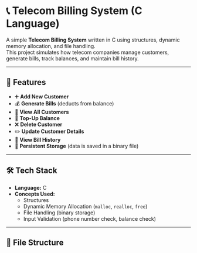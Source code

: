 # 📞 Telecom Billing System (C Language)

A simple **Telecom Billing System** written in C using structures, dynamic memory allocation, and file handling.  
This project simulates how telecom companies manage customers, generate bills, track balances, and maintain bill history.  

---

## 🚀 Features
- ➕ **Add New Customer**
- 💰 **Generate Bills** (deducts from balance)
- 👥 **View All Customers**
- 🔋 **Top-Up Balance**
- ❌ **Delete Customer**
- ✏️ **Update Customer Details**
- 📜 **View Bill History**
- 💾 **Persistent Storage** (data is saved in a binary file)

---

## 🛠️ Tech Stack
- **Language:** C  
- **Concepts Used:**  
  - Structures  
  - Dynamic Memory Allocation (`malloc`, `realloc`, `free`)  
  - File Handling (binary storage)  
  - Input Validation (phone number check, balance check)  

---

## 📂 File Structure

